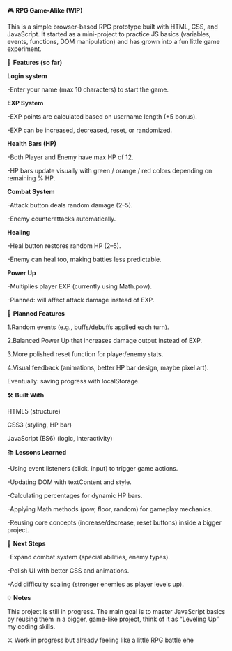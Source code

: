 🎮 **RPG Game-Alike (WIP)**

This is a simple browser-based RPG prototype built with HTML, CSS, and JavaScript.
It started as a mini-project to practice JS basics (variables, events, functions, DOM manipulation) and has grown into a fun little game experiment.

🚀 **Features (so far)**

**Login system**

-Enter your name (max 10 characters) to start the game.

**EXP System**

-EXP points are calculated based on username length (+5 bonus).

-EXP can be increased, decreased, reset, or randomized.

**Health Bars (HP)**

-Both Player and Enemy have max HP of 12.

-HP bars update visually with green / orange / red colors depending on remaining % HP.

**Combat System**

-Attack button deals random damage (2–5).

-Enemy counterattacks automatically.

**Healing**

-Heal button restores random HP (2–5).

-Enemy can heal too, making battles less predictable.

**Power Up**

-Multiplies player EXP (currently using Math.pow).

-Planned: will affect attack damage instead of EXP.

🎨 **Planned Features**

1.Random events (e.g., buffs/debuffs applied each turn).

2.Balanced Power Up that increases damage output instead of EXP.


3.More polished reset function for player/enemy stats.

4.Visual feedback (animations, better HP bar design, maybe pixel art).

Eventually: saving progress with localStorage.

🛠️ **Built With**

HTML5 (structure)

CSS3 (styling, HP bar)

JavaScript (ES6) (logic, interactivity)

📚 **Lessons Learned**

-Using event listeners (click, input) to trigger game actions.

-Updating DOM with textContent and style.

-Calculating percentages for dynamic HP bars.

-Applying Math methods (pow, floor, random) for gameplay mechanics.

-Reusing core concepts (increase/decrease, reset buttons) inside a bigger project.

🎯 **Next Steps**

-Expand combat system (special abilities, enemy types).

-Polish UI with better CSS and animations.

-Add difficulty scaling (stronger enemies as player levels up).

💡 **Notes**

This project is still in progress. The main goal is to master JavaScript basics by reusing them in a bigger, game-like project, think of it as “Leveling Up” my coding skills.

⚔️ Work in progress but already feeling like a little RPG battle ehe
